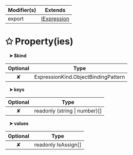 | Modifier(s)                            | Extends                                    |
|----------------------------------------|--------------------------------------------|
| export | [IExpression](/runtime/interface/ast/iexpression.md) |

# &#10025; Property(ies)

&nbsp;&nbsp; **&#10148; $kind**

| Optional                           | Type                         |
|:----------------------------------:|------------------------------|
| ✘ | ExpressionKind.ObjectBindingPattern |

&nbsp;&nbsp; **&#10148; keys**

| Optional                           | Type                         |
|:----------------------------------:|------------------------------|
| ✘ | readonly (string &#124; number)[] |

&nbsp;&nbsp; **&#10148; values**

| Optional                           | Type                         |
|:----------------------------------:|------------------------------|
| ✘ | readonly IsAssign[] |